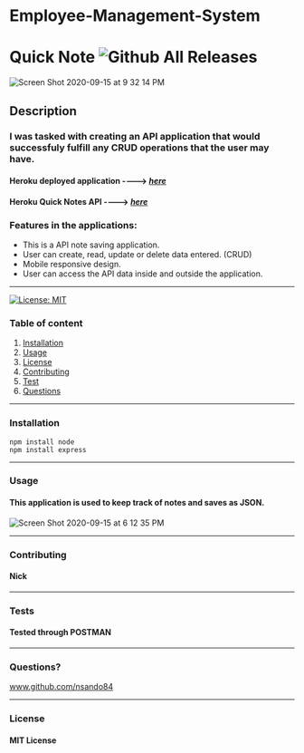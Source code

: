 # Employee-Management-System


  # **Quick Note**   ![Github All Releases](https://img.shields.io/github/contributors/nsando84/Employee-Management-System)   

![Screen Shot 2020-09-15 at 9 32 14 PM](https://user-images.githubusercontent.com/67135603/93292720-09862800-f79b-11ea-9307-a6db465ad2a7.png)






  ## **Description**

  

  ### I was tasked with creating an API application that would successfuly fulfill any CRUD operations that the user may have. 

 #### Heroku deployed application ----> [***here***](https://hidden-lowlands-59388.herokuapp.com/)
 
 #### Heroku Quick Notes API ----> [***here***](https://hidden-lowlands-59388.herokuapp.com/api/notes)
 
  ### Features in the applications:
  - This is a API note saving application. 
  - User can create, read, update or delete data entered. (CRUD)
  - Mobile responsive design.
  - User can access the API data inside and outside the application.


 
---

[![License: MIT](https://img.shields.io/badge/License-MIT-yellow.svg)](https://opensource.org/licenses/MIT)

  ### Table of content
  1. [Installation](#installation)
  2. [Usage](#usage)
  3. [License](#license)
  4. [Contributing](#contributing)
  5. [Test](#test)
  6. [Questions](#questions)

---

### **Installation**

    npm install node
    npm install express

---

### **Usage**

#### This application is used to keep track of notes and saves as JSON.

![Screen Shot 2020-09-15 at 6 12 35 PM](https://user-images.githubusercontent.com/67135603/93280699-16951e00-f77f-11ea-8765-9686076ac35d.png)



---

### **Contributing**

#### Nick

---

### **Tests**

#### Tested through POSTMAN

---

### **Questions?**

www.github.com/nsando84

---

### **License**

#### MIT License

  
